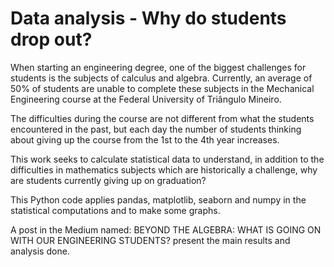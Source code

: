 # Data analysis - Why do students drop out?

When starting an engineering degree, one of the biggest challenges for students is the subjects of calculus and algebra. Currently, an average of 50% of students are unable to complete these subjects in the Mechanical Engineering course at the Federal University of Triângulo Mineiro.

The difficulties during the course are not different from what the students encountered in the past, but each day the number of students thinking about giving up the course from the 1st to the 4th year increases. 

This work seeks to calculate statistical data to understand, in addition to the difficulties in mathematics subjects which are historically a challenge, why are students currently giving up on graduation?

This Python code applies pandas, matplotlib, seaborn and numpy in the statistical computations and to make some graphs.

A post in the Medium named: BEYOND THE ALGEBRA: WHAT IS GOING ON WITH OUR ENGINEERING STUDENTS? present the main results and analysis done.
